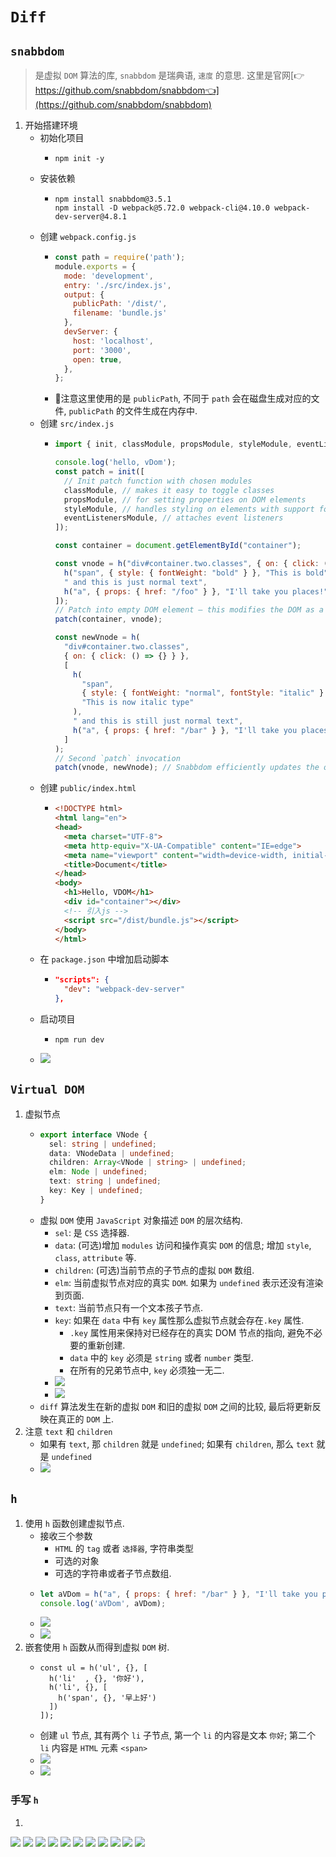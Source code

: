 # `Diff`
## `snabbdom`
> 是虚拟 `DOM` 算法的库, `snabbdom` 是瑞典语, `速度` 的意思. 这里是官网[👉https://github.com/snabbdom/snabbdom👈](https://github.com/snabbdom/snabbdom)
1. 开始搭建环境
    - 初始化项目
      - ```shell
        npm init -y
    - 安装依赖
      - ```shell
        npm install snabbdom@3.5.1
        npm install -D webpack@5.72.0 webpack-cli@4.10.0 webpack-dev-server@4.8.1
    - 创建 `webpack.config.js`
      - ```js
        const path = require('path');
        module.exports = {
          mode: 'development',
          entry: './src/index.js',
          output: {
            publicPath: '/dist/',
            filename: 'bundle.js'
          },
          devServer: {
            host: 'localhost',
            port: '3000',
            open: true,
          },
        };
      - 📕注意这里使用的是 `publicPath`, 不同于 `path` 会在磁盘生成对应的文件, `publicPath` 的文件生成在内存中.
    - 创建 `src/index.js`
      - ```js
        import { init, classModule, propsModule, styleModule, eventListenersModule, h } from "snabbdom";

        console.log('hello, vDom');
        const patch = init([
          // Init patch function with chosen modules
          classModule, // makes it easy to toggle classes
          propsModule, // for setting properties on DOM elements
          styleModule, // handles styling on elements with support for animations
          eventListenersModule, // attaches event listeners
        ]);

        const container = document.getElementById("container");

        const vnode = h("div#container.two.classes", { on: { click: () => {} } }, [
          h("span", { style: { fontWeight: "bold" } }, "This is bold"),
          " and this is just normal text",
          h("a", { props: { href: "/foo" } }, "I'll take you places!"),
        ]);
        // Patch into empty DOM element – this modifies the DOM as a side effect
        patch(container, vnode);

        const newVnode = h(
          "div#container.two.classes",
          { on: { click: () => {} } },
          [
            h(
              "span",
              { style: { fontWeight: "normal", fontStyle: "italic" } },
              "This is now italic type"
            ),
            " and this is still just normal text",
            h("a", { props: { href: "/bar" } }, "I'll take you places!"),
          ]
        );
        // Second `patch` invocation
        patch(vnode, newVnode); // Snabbdom efficiently updates the old view to the new state
    - 创建 `public/index.html`
      - ```html
        <!DOCTYPE html>
        <html lang="en">
        <head>
          <meta charset="UTF-8">
          <meta http-equiv="X-UA-Compatible" content="IE=edge">
          <meta name="viewport" content="width=device-width, initial-scale=1.0">
          <title>Document</title>
        </head>
        <body>
          <h1>Hello, VDOM</h1>
          <div id="container"></div>
          <!-- 引入js -->
          <script src="/dist/bundle.js"></script>
        </body>
        </html>
    - 在 `package.json` 中增加启动脚本
      - ```json
        "scripts": {
          "dev": "webpack-dev-server"
        },
    - 启动项目
      - ```shell
        npm run dev
    - ![](../../image/Snipaste_2022-07-12_08-38-04.png)
## `Virtual DOM`
1. 虚拟节点
    - ```ts
      export interface VNode {
        sel: string | undefined;
        data: VNodeData | undefined;
        children: Array<VNode | string> | undefined;
        elm: Node | undefined;
        text: string | undefined;
        key: Key | undefined;
      }
    - 虚拟 `DOM` 使用 `JavaScript` 对象描述 `DOM` 的层次结构.
      - `sel`: 是 `CSS` 选择器.
      - `data`: (可选)增加 `modules` 访问和操作真实 `DOM` 的信息; 增加 `style`, `class`, `attribute` 等.
      - `children`: (可选)当前节点的子节点的虚拟 `DOM` 数组.
      - `elm`: 当前虚拟节点对应的真实 `DOM`. 如果为 `undefined` 表示还没有渲染到页面.
      - `text`: 当前节点只有一个文本孩子节点.
      - `key`: 如果在 `data` 中有 `key` 属性那么虚拟节点就会存在`.key` 属性.
        - `.key` 属性用来保持对已经存在的真实 DOM 节点的指向, 避免不必要的重新创建.
        - `data` 中的 `key` 必须是 `string` 或者 `number` 类型.
        - 在所有的兄弟节点中, `key` 必须独一无二.
      - ![](../../image/Snipaste_2022-07-12_09-43-22.png)
      - ![](../../image/Snipaste_2022-07-12_09-43-42.png)
    - `diff` 算法发生在新的虚拟 `DOM` 和旧的虚拟 `DOM` 之间的比较, 最后将更新反映在真正的 `DOM` 上.
2. 注意 `text` 和 `children`  
    - 如果有 `text`, 那 `children` 就是 `undefined`; 如果有 `children`, 那么 `text` 就是 `undefined`
    - ![](../../image/Snipaste_2022-07-12_10-51-28.png)
## `h`
1. 使用 `h` 函数创建虚拟节点. 
    - 接收三个参数
      - `HTML` 的 `tag` 或者 `选择器`, 字符串类型
      - 可选的对象
      - 可选的字符串或者子节点数组.
    - ```js
      let aVDom = h("a", { props: { href: "/bar" } }, "I'll take you places!");
      console.log('aVDom', aVDom);
    - ![](../../image/Snipaste_2022-07-12_09-43-22.png)
    - ![](../../image/Snipaste_2022-07-12_09-43-42.png)
2. 嵌套使用 `h` 函数从而得到虚拟 `DOM` 树.
    - ```
      const ul = h('ul', {}, [
        h('li'  , {}, '你好'),
        h('li', {}, [
          h('span', {}, '早上好')
        ])
      ]);
    - 创建 `ul` 节点, 其有两个 `li` 子节点, 第一个 `li` 的内容是文本 `你好`; 第二个 `li` 内容是 `HTML` 元素 `<span>`
    - ![](../../image/Snipaste_2022-07-12_10-50-03.png)
    - ![](../../image/Snipaste_2022-07-12_10-51-28.png)
### 手写 `h`
1. 

![](../../image/)
![](../../image/)
![](../../image/)
![](../../image/)
![](../../image/)
![](../../image/)
![](../../image/)
![](../../image/)
![](../../image/)
![](../../image/)
![](../../image/)